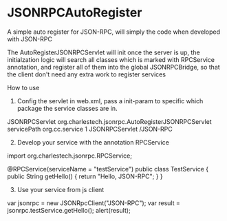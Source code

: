JSONRPCAutoRegister
===================

A simple auto register for JSON-RPC, will simply the code when developed with JSON-RPC

The AutoRegisterJSONRPCServlet will init once the server is up, the initialzation logic will search all classes which is marked with RPCService annotation, and register all of them into the global JSONRPCBridge, so that the client don't need any extra work to register services

How to use
1. Config the servlet in web.xml, pass a init-param to specific which package the service classes are in.
  
  <servlet>
		<servlet-name>JSONRPCServlet</servlet-name>
		<servlet-class>
			org.charlestech.jsonrpc.AutoRegisterJSONRPCServlet
		</servlet-class>
		<init-param>
			<param-name>servicePath</param-name>
			<param-value>org.cc.service</param-value>
		</init-param>
		<load-on-startup>1</load-on-startup>
	</servlet>
	<servlet-mapping>
		<servlet-name>JSONRPCServlet</servlet-name>
		<url-pattern>/JSON-RPC</url-pattern>
	</servlet-mapping>
	

2. Develop your service with the annotation RPCService

import org.charlestech.jsonrpc.RPCService;

@RPCService(serviceName = "testService")
public class TestService {
	public String getHello() {
		return "Hello, JSON-RPC";
	}
}

3. Use your service from js client

var jsonrpc = new JSONRpcClient("JSON-RPC");
var result = jsonrpc.testService.getHello();
alert(result);
